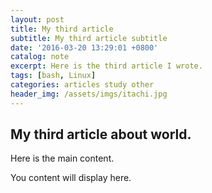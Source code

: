```yaml
---
layout: post
title: My third article
subtitle: My third article subtitle
date: '2016-03-20 13:29:01 +0800'
catalog: note
excerpt: Here is the third article I wrote.
tags: [bash, Linux]
categories: articles study other
header_img: /assets/imgs/itachi.jpg
---
```


## My third article about world.

Here is the main content.

You content will display here.